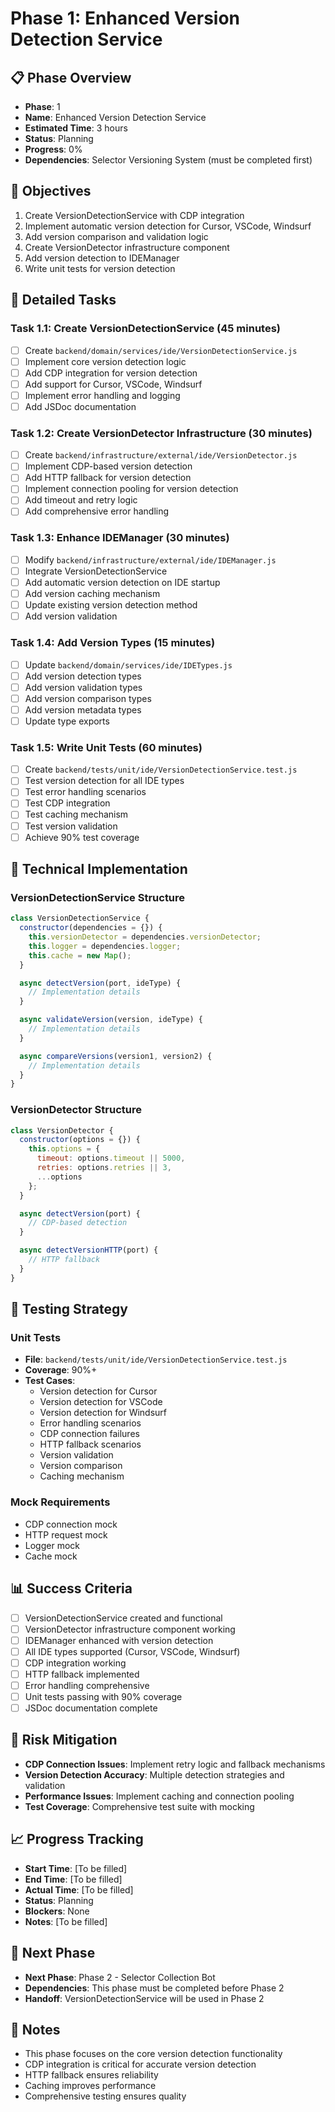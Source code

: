 # Phase 1: Enhanced Version Detection Service

## 📋 Phase Overview
- **Phase**: 1
- **Name**: Enhanced Version Detection Service
- **Estimated Time**: 3 hours
- **Status**: Planning
- **Progress**: 0%
- **Dependencies**: Selector Versioning System (must be completed first)

## 🎯 Objectives
1. Create VersionDetectionService with CDP integration
2. Implement automatic version detection for Cursor, VSCode, Windsurf
3. Add version comparison and validation logic
4. Create VersionDetector infrastructure component
5. Add version detection to IDEManager
6. Write unit tests for version detection

## 📝 Detailed Tasks

### Task 1.1: Create VersionDetectionService (45 minutes)
- [ ] Create `backend/domain/services/ide/VersionDetectionService.js`
- [ ] Implement core version detection logic
- [ ] Add CDP integration for version detection
- [ ] Add support for Cursor, VSCode, Windsurf
- [ ] Implement error handling and logging
- [ ] Add JSDoc documentation

### Task 1.2: Create VersionDetector Infrastructure (30 minutes)
- [ ] Create `backend/infrastructure/external/ide/VersionDetector.js`
- [ ] Implement CDP-based version detection
- [ ] Add HTTP fallback for version detection
- [ ] Implement connection pooling for version detection
- [ ] Add timeout and retry logic
- [ ] Add comprehensive error handling

### Task 1.3: Enhance IDEManager (30 minutes)
- [ ] Modify `backend/infrastructure/external/ide/IDEManager.js`
- [ ] Integrate VersionDetectionService
- [ ] Add automatic version detection on IDE startup
- [ ] Add version caching mechanism
- [ ] Update existing version detection method
- [ ] Add version validation

### Task 1.4: Add Version Types (15 minutes)
- [ ] Update `backend/domain/services/ide/IDETypes.js`
- [ ] Add version detection types
- [ ] Add version validation types
- [ ] Add version comparison types
- [ ] Add version metadata types
- [ ] Update type exports

### Task 1.5: Write Unit Tests (60 minutes)
- [ ] Create `backend/tests/unit/ide/VersionDetectionService.test.js`
- [ ] Test version detection for all IDE types
- [ ] Test error handling scenarios
- [ ] Test CDP integration
- [ ] Test caching mechanism
- [ ] Test version validation
- [ ] Achieve 90% test coverage

## 🔧 Technical Implementation

### VersionDetectionService Structure
```javascript
class VersionDetectionService {
  constructor(dependencies = {}) {
    this.versionDetector = dependencies.versionDetector;
    this.logger = dependencies.logger;
    this.cache = new Map();
  }

  async detectVersion(port, ideType) {
    // Implementation details
  }

  async validateVersion(version, ideType) {
    // Implementation details
  }

  async compareVersions(version1, version2) {
    // Implementation details
  }
}
```

### VersionDetector Structure
```javascript
class VersionDetector {
  constructor(options = {}) {
    this.options = {
      timeout: options.timeout || 5000,
      retries: options.retries || 3,
      ...options
    };
  }

  async detectVersion(port) {
    // CDP-based detection
  }

  async detectVersionHTTP(port) {
    // HTTP fallback
  }
}
```

## 🧪 Testing Strategy

### Unit Tests
- **File**: `backend/tests/unit/ide/VersionDetectionService.test.js`
- **Coverage**: 90%+
- **Test Cases**:
  - Version detection for Cursor
  - Version detection for VSCode
  - Version detection for Windsurf
  - Error handling scenarios
  - CDP connection failures
  - HTTP fallback scenarios
  - Version validation
  - Version comparison
  - Caching mechanism

### Mock Requirements
- CDP connection mock
- HTTP request mock
- Logger mock
- Cache mock

## 📊 Success Criteria
- [ ] VersionDetectionService created and functional
- [ ] VersionDetector infrastructure component working
- [ ] IDEManager enhanced with version detection
- [ ] All IDE types supported (Cursor, VSCode, Windsurf)
- [ ] CDP integration working
- [ ] HTTP fallback implemented
- [ ] Error handling comprehensive
- [ ] Unit tests passing with 90% coverage
- [ ] JSDoc documentation complete

## 🚨 Risk Mitigation
- **CDP Connection Issues**: Implement retry logic and fallback mechanisms
- **Version Detection Accuracy**: Multiple detection strategies and validation
- **Performance Issues**: Implement caching and connection pooling
- **Test Coverage**: Comprehensive test suite with mocking

## 📈 Progress Tracking
- **Start Time**: [To be filled]
- **End Time**: [To be filled]
- **Actual Time**: [To be filled]
- **Status**: Planning
- **Blockers**: None
- **Notes**: [To be filled]

## 🔄 Next Phase
- **Next Phase**: Phase 2 - Selector Collection Bot
- **Dependencies**: This phase must be completed before Phase 2
- **Handoff**: VersionDetectionService will be used in Phase 2

## 📝 Notes
- This phase focuses on the core version detection functionality
- CDP integration is critical for accurate version detection
- HTTP fallback ensures reliability
- Caching improves performance
- Comprehensive testing ensures quality
